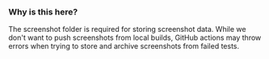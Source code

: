### Why is this here?
The screenshot folder is required for storing screenshot data. While we don't want to push screenshots from local
builds, GitHub actions may throw errors when trying to store and archive screenshots from failed tests.